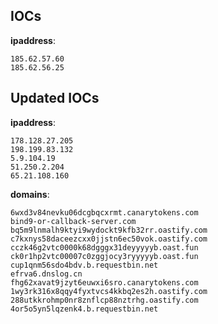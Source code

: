 
## IOCs

__ipaddress__:

```text
185.62.57.60
185.62.56.25
```

## Updated IOCs

__ipaddress__:

```text
178.128.27.205
198.199.83.132
5.9.104.19
51.250.2.204
65.21.108.160
```

__domains__:

```text
6wxd3v84nevku06dcgbqcxrmt.canarytokens.com
bind9-or-callback-server.com
bq5m9lnmalh9ktyi9wydockt9kfb32rr.oastify.com
c7kxnys58daceezcxx0jjstn6ec50vok.oastify.com
cczk46g2vtc0000k68dgggx31deyyyyyb.oast.fun
ck0r1hp2vtc00007c0zggjocy3ryyyyyb.oast.fun
cup1qnm56sdo4bdv.b.requestbin.net
efrva6.dnslog.cn
fhg62xavat9jzyt6euwxi6sro.canarytokens.com
1wy3rk316x8qqy4fyxtvcs4kkbq2es2h.oastify.com
288utkkrohmp0nr8znflcp88nztrhg.oastify.com
4or5o5yn5lqzenk4.b.requestbin.net
```
